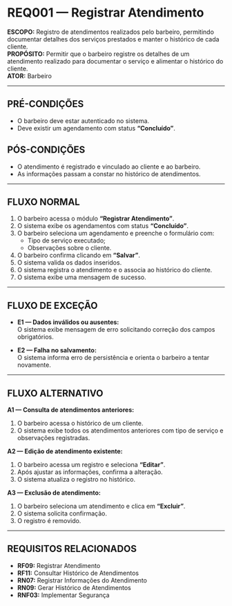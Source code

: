 # REQ001 — Registrar Atendimento

**ESCOPO:** Registro de atendimentos realizados pelo barbeiro, permitindo documentar detalhes dos serviços prestados e manter o histórico de cada cliente.  
**PROPÓSITO:** Permitir que o barbeiro registre os detalhes de um atendimento realizado para documentar o serviço e alimentar o histórico do cliente.  
**ATOR:** Barbeiro  

---

## PRÉ-CONDIÇÕES
- O barbeiro deve estar autenticado no sistema.  
- Deve existir um agendamento com status **“Concluído”**.  

## PÓS-CONDIÇÕES
- O atendimento é registrado e vinculado ao cliente e ao barbeiro.  
- As informações passam a constar no histórico de atendimentos.  

---

## FLUXO NORMAL
1. O barbeiro acessa o módulo **“Registrar Atendimento”**.  
2. O sistema exibe os agendamentos com status **“Concluído”**.  
3. O barbeiro seleciona um agendamento e preenche o formulário com:  
   - Tipo de serviço executado;  
   - Observações sobre o cliente.  
4. O barbeiro confirma clicando em **“Salvar”**.  
5. O sistema valida os dados inseridos.  
6. O sistema registra o atendimento e o associa ao histórico do cliente.  
7. O sistema exibe uma mensagem de sucesso.  

---

## FLUXO DE EXCEÇÃO
- **E1 — Dados inválidos ou ausentes:**  
  O sistema exibe mensagem de erro solicitando correção dos campos obrigatórios.  

- **E2 — Falha no salvamento:**  
  O sistema informa erro de persistência e orienta o barbeiro a tentar novamente.  

---

## FLUXO ALTERNATIVO
  **A1 — Consulta de atendimentos anteriores:**  
  1. O barbeiro acessa o histórico de um cliente.  
  2. O sistema exibe todos os atendimentos anteriores com tipo de serviço e observações registradas.  

  **A2 — Edição de atendimento existente:**  
  1. O barbeiro acessa um registro e seleciona **“Editar”**.  
  2. Após ajustar as informações, confirma a alteração.  
  3. O sistema atualiza o registro no histórico.  

  **A3 — Exclusão de atendimento:**  
  1. O barbeiro seleciona um atendimento e clica em **“Excluir”**.  
  2. O sistema solicita confirmação.  
  3. O registro é removido.

---

## REQUISITOS RELACIONADOS
- **RF09:** Registrar Atendimento  
- **RF11:** Consultar Histórico de Atendimentos  
- **RN07:** Registrar Informações do Atendimento  
- **RN09:** Gerar Histórico de Atendimentos  
- **RNF03:** Implementar Segurança  



